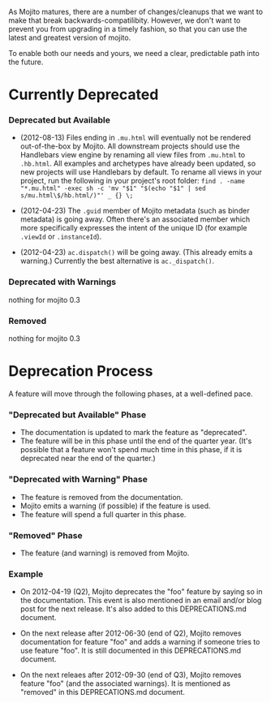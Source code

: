 
As Mojito matures, there are a number of changes/cleanups that we want to make
that break backwards-compatilibity.  However, we don't want to prevent you from
upgrading in a timely fashion, so that you can use the latest and greatest
version of mojito.

To enable both our needs and yours, we need a clear, predictable path into the
future.



Currently Deprecated
====================


### Deprecated but Available

* (2012-08-13) Files ending in `.mu.html` will eventually not be rendered
out-of-the-box by Mojito. All downstream projects should use the Handlebars
view engine by renaming all view files from `.mu.html` to `.hb.html`. All examples
and archetypes have already been updated, so new projects will use Handlebars
by default. To rename all views in your project, run the following in your project's
root folder:
`find . -name "*.mu.html" -exec sh -c 'mv "$1" "$(echo "$1" | sed s/mu.html\$/hb.html/)"' _ {} \;`

* (2012-04-23) The `.guid` member of Mojito metadata (such as binder metadata)
is going away.  Often there's an associated member which more specifically
expresses the intent of the unique ID (for example `.viewId` or `.instanceId`).

* (2012-04-23) `ac.dispatch()` will be going away.  (This already emits a
warning.)  Currently the best alternative is `ac._dispatch()`.


### Deprecated with Warnings
nothing for mojito 0.3


### Removed
nothing for mojito 0.3



Deprecation Process
===================
A feature will move through the following phases, at a well-defined pace.


### "Deprecated but Available" Phase

* The documentation is updated to mark the feature as "deprecated".
* The feature will be in this phase until the end of the quarter year.
(It's possible that a feature won't spend much time in this phase, if it is
deprecated near the end of the quarter.)


### "Deprecated with Warning" Phase

* The feature is removed from the documentation.
* Mojito emits a warning (if possible) if the feature is used.
* The feature will spend a full quarter in this phase.


### "Removed" Phase

* The feature (and warning) is removed from Mojito.


### Example

* On 2012-04-19 (Q2), Mojito deprecates the "foo" feature by saying so in the
documentation.  This event is also mentioned in an email and/or blog post for
the next release.  It's also added to this DEPRECATIONS.md document.

* On the next release after 2012-06-30 (end of Q2), Mojito removes
documentation for feature "foo" and adds a warning if someone tries to use
feature "foo".  It is still documented in this DEPRECATIONS.md document.

* On the next releaes after 2012-09-30 (end of Q3), Mojito removes feature
"foo" (and the associated warnings).  It is mentioned as "removed" in this
DEPRECATIONS.md document.



